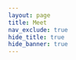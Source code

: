 ```yaml
---
layout: page
title: Meet
nav_exclude: true
hide_title: true
hide_banner: true
---
```


<!-- Calendly inline widget begin -->
<div class="calendly-inline-widget" data-url="https://calendly.com/joelniklaus/20min" style="min-width:320px;height:900px;"></div>
<script type="text/javascript" src="https://assets.calendly.com/assets/external/widget.js" async></script>
<!-- Calendly inline widget end -->

